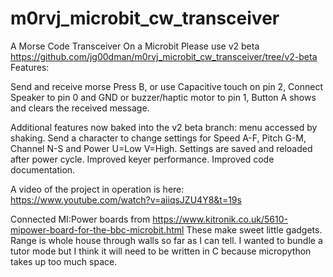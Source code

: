 # m0rvj_microbit_cw_transceiver
A Morse Code Transceiver On a Microbit
Please use v2 beta https://github.com/jg00dman/m0rvj_microbit_cw_transceiver/tree/v2-beta
Features:

Send and receive morse Press B, or use Capacitive touch on pin 2,
Connect Speaker to pin 0 and GND or buzzer/haptic motor to pin 1,
Button A shows and clears the received message.

Additional features now baked into the v2 beta branch:
menu accessed by shaking.
Send a character to change settings for Speed A-F, Pitch G-M, Channel N-S and Power U=Low V=High.
Settings are saved and reloaded after power cycle.
Improved keyer performance.
Improved code documentation.

A video of the project in operation is here: https://www.youtube.com/watch?v=aiiqsJZU4Y8&t=19s

Connected MI:Power boards from  https://www.kitronik.co.uk/5610-mipower-board-for-the-bbc-microbit.html These make sweet little gadgets. Range is whole house through walls so far as I can tell. I wanted to bundle a tutor mode but I think it will need to be written in C because micropython takes up too much space.
